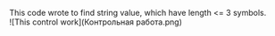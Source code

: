 This code wrote to find string value, which have length <= 3 symbols.   
![This control work](Контрольная работа.png)